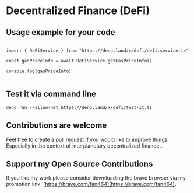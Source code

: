 # Decentralized Finance (DeFi)

## Usage example for your code

```

import { DeFiService } from "https://deno.land/x/defi/defi.service.ts"

const gasPriceInfo = await DeFiService.getGasPriceInfo()

console.log(gasPriceInfo)


```

## Test it via command line
```
deno run --allow-net https://deno.land/x/defi/test-it.ts
```

## Contributions are welcome
Feel free to create a pull request if you would like to improve things. Especially in the context of interplanetary decentralized finance..  


## Support my Open Source Contributions

If you like my work please consider downloading the brave browser via my
promotion link: [https://brave.com/fan464](https://brave.com/fan464).

![![](https://brave.com/)](https://brave.com/wp-content/uploads/2019/01/logotype-full-color.svg)
